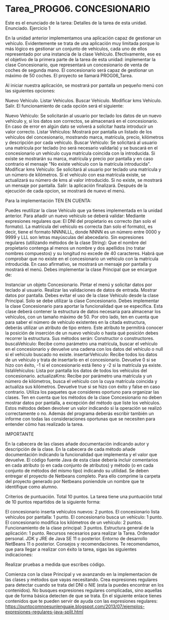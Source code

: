 # Tarea_PROG06. CONCESIONARIO
Este es el enunciado de la tarea:
Detalles de la tarea de esta unidad.
Enunciado.
Ejercicio 1

En la unidad anterior implementamos una aplicación capaz de gestionar un vehículo. Evidentemente se trata de una aplicación muy limitada porque lo más lógico es gestionar un conjunto de vehículos, cada uno de ellos representado por una instancia de la clase Vehículo. Efectivamente, ese es el objetivo de la primera parte de la tarea de esta unidad: implementar la clase Concesionario, que representará un concesionario de venta de coches de segunda mano. El concesionario será capaz de gestionar un máximo de 50 coches. El proyecto se llamará PROG06_Tarea.

Al iniciar nuestra aplicación, se mostrará por pantalla un pequeño menú con las siguientes opciones:

Nuevo Vehículo.
Listar Vehiculos.
Buscar Vehiculo.
Modificar kms Vehículo.
Salir.
El funcionamiento de cada opción será el siguiente:

Nuevo Vehículo: Se solicitarán al usuario por teclado los datos de un nuevo vehículo y, si los datos son correctos, se almacenará en el concesionario. En caso de error en algún dato se volverá a solicitar hasta introducir un valor correcto.
Listar Vehículos: Mostrará por pantalla un listado de los vehículos del concesionario, mostrando marca, matrícula, precio, kilómetros y descripción por cada vehículo.
Buscar Vehículo: Se solicitará al usuario una matrícula por teclado (no será necesario validarla) y se buscará en el concesionario un vehículo cuya matrícula coincida con la introducida. Si existe se mostrarán su marca, matrícula y precio por pantalla y en caso contrario el mensaje "No existe vehículo con la matrícula introducida".
Modificar kms Vehículo: Se solicitará al usuario por teclado una matrícula y un número de kilómetros. Si el vehículo con esa matrícula existe, se actualizará su número de kms al valor introducido. Si no existe, se mostrará un mensaje por pantalla.
Salir: la aplicación finalizará.
Después de la ejecución de cada opcion, se mostrará de nuevo el menú.

Para la implementación TEN EN CUENTA:

Puedes reutilizar la clase Vehículo que ya tienes implementada en la unidad anterior.
Para añadir un nuevo vehículo se deberá validar:
Mediante expresiones regulares que:
El DNI del propietario es correcto (tan solo el formato).
La matrícula del vehículo es correcta (tan solo el formato), es decir, tiene el formato NNNNLLL, donde NNNN es un número entre 0000 y 9999 y LLL son letras mayúsculas del abecedario.
Sin expresiones regulares (utilizando métodos de la clase String):
Que el nombre del propietario contenga al menos un nombre y dos apellidos (no tratar nombres compuestos) y su longitud no excede de 40 caracteres.
Habrá que comprobar que no existe en el concesionario un vehículo con la matrícula introducida. En caso afirmativo, se mostrará un mensaje por pantalla y mostrará el menú.
Debes implementar la clase Principal que se encargue de:

Instanciar un objeto Concesionario.
Pintar el menú y solicitar datos por teclado al usuario.
Realizar las validaciones de datos de entrada.
Mostrar datos por pantalla.
Debes evitar el uso de la clase Vehiculo desde la clase Principal. Solo se debe utilizar la clase Concesionario.
Debes implementar la clase Concesionario para aportar la funcionalidad que se especifica. Esta clase deberá contener la estructura de datos necesaria para almacenar los vehículos, con un tamaño máximo de 50. Por otro lado, ten en cuenta que para saber el número de vehículo existentes en la citada estructura, deberás utilizar un atributo de tipo entero.  Este atributo te permitirá conocer la posición de inserción de un nuevo vehículo o hasta qué posición debes recorrer la estructura. Sus métodos serán:
Constructor o constructores.
buscaVehículo: Recibe como parámetro una matrícula, buscar el vehículo en el concesionario y devuelve una cadena con los datos del vehículo o null si el vehículo buscado no existe.
insertarVehiculo: Recibe todos los datos de un vehículo y trata de insertarlo en el concesionario. Devuelve 0 si se hizo con éxito, -1 si el concesionario está lleno y -2 si la matrícula ya existe.
listaVehículos: Lista por pantalla los datos de todos los vehículos del concesionario.
actualizaKms: Recibe por parámetro una matrícula y un número de kilómetros, busca el vehículo con la cuya matrícula coincida y actualiza sus kilómetros. Devuelve true si se hizo con éxito y false en caso contrario.
Utiliza los paquetes que consideres oportuno para organizar las clases.
Ten en cuenta que los métodos de la clase Concesionario no deben mostrar datos  por pantalla, a excepción del método que liste los vehículos. Estos métodos deben devolver un valor indicando si la operación se realizó correctamente o no.
Además del programa deberás escribir también un informe con todas las consideraciones oportunas que se necesiten para entender cómo has realizado la tarea.

IMPORTANTE

En la cabecera de las clases añade documentación indicando autor y descripción de la clase.
En la cabecera de cada método añade documentación indicando la funcionalidad que implementa y el valor que devuelve.
El código fuente Java de esta clase debería incluir comentarios en cada atributo (o en cada conjunto de atributos) y método (o en cada conjunto de métodos del mismo tipo) indicando su utilidad.
Se deben entregar el proyecto de Netbeans completo. Para ello comprime la carpeta del proyecto generado por Netbeans poniendole un nombre que te identifique como alumno.

Criterios de puntuación. Total 10 puntos.
La tarea tiene una puntuación total de 10 puntos repartidos de la siguiente forma:

El concesionario inserta vehículos nuevos: 2 puntos.
El concesionario lista vehículos por pantalla: 1 punto.
El concesionario busca un vehículo: 1 punto.
El concesionario modifica los kilómetros de un vehículo: 2 puntos.
Funcionamiento de la clase principal: 3 puntos.
Estructura general de la aplicación: 1 punto.
Recursos necesarios para realizar la Tarea.
Ordenador personal.
JDK y JRE de Java SE 11 o posterior.
Entorno de desarrollo NetBeans 11 o posterior.
Consejos y recomendaciones.
Te recomendamos, que para llegar a realizar con éxito la tarea, sigas las siguientes indicaciones:

Realizar pruebas a medida que escribes código.

Comienza con la clase Principal y ve avanzando en la implementacion de las clases y métodos que vayas necesitando.
Crea expresiones regulares para detectar cuando se trata del DNI o NIE (esta la puedes encontrar en los contenidos). No busques expresiones regulares complicadas, sino aquellas que de forma básica detecten de que se trata. En el siguiente enlace tienes contenidos que te pueden servir de ayuda con las expresiones regulares: https://puntocomnoesunlenguaje.blogspot.com/2013/07/ejemplos-expresiones-regulares-java-split.html
